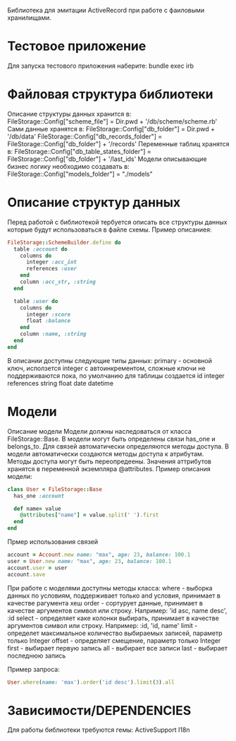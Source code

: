 

Библиотека для эмитации ActiveRecord при работе с фаиловыми хранилищами.

Тестовое приложение
======
Для запуска тестового приложения наберите:
bundle exec irb

Файловая структура библиотеки
======

Описание структуры данных хранится в:
FileStorage::Config["scheme_file"] = Dir.pwd + '/db/scheme/scheme.rb'
Сами данные хранятся в:
FileStorage::Config["db_folder"] = Dir.pwd + '/db/data'
FileStorage::Config["db_records_folder"] = FileStorage::Config["db_folder"] + '/records'
Переменные таблиц хранятся в:
FileStorage::Config["db_table_states_folder"] = FileStorage::Config["db_folder"] + '/last_ids'
Модели описывающие бизнес логику необходимо создавать в:
FileStorage::Config["models_folder"] = "./models"

Описание структур данных
======
Перед работой с библиотекой тербуется описать все структуры данных которые будут использоваться в файле схемы. Пример описаниея:
```ruby
FileStorage::SchemeBuilder.define do
  table :account do
    columns do
      integer :acc_int
      references :user
    end
    column :acc_str, :string
  end

  table :user do
    columns do
      integer :score
      float :balance
    end
    column :name, :string
  end
end
```

В описании доступны следующие типы данных:
primary - основной ключ, исползется integer с автоинкрементом, сложные ключи не поддерживаются пока, по умолчанию для таблицы создается id
integer
references
string
float
date
datetime

Модели
======

Описание модели
Модели должны наследоваться от класса FileStorage::Base.
В модели могут быть определены связи has_one и belongs_to. Для связей автоматически определяются методы доступа.
В модели автоматически создаются методы доступа к атрибутам. Методы доступа могут быть переопредеены. Значения аттрибутов хранятся в переменной экземпляра @attributes.
Пример описания модели:
```ruby
class User < FileStorage::Base
  has_one :account

  def name= value
    @attributes["name"] = value.split(' ').first
  end
end
```

Прмер использования связей
```ruby
account = Account.new name: "max", age: 23, balance: 100.1
user = User.new name: "max", age: 23, balance: 100.1
account.user = user
account.save
```


При работе с моделями доступны методы класса:
where - выборка данных по условиям, поддерживает только and условия, принимает в качестве рагумента хеш
order - сортурует данные, принимает в качестве аргументов символ или строку. Например: 'id asc, name desc', :id
select - определяет каке колонки выбирать, принимает в качестве аргументов символ или строку. Например: :id, 'id, name'
limit - определет максимальное количество выбираемых записей, параметр только Integer
offset - определяет смещение, параметр только Integer
first - выбирает первую запись
all - выбирает все записи
last - выбирает последнюю запись

Пример запроса:
```ruby
User.where(name: 'max').order('id desc').limit(3).all
```

Зависимости/DEPENDENCIES
======

Для работы библиотеки требуются гемы:
ActiveSupport
I18n
